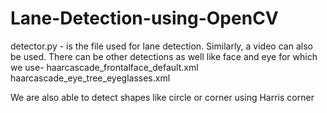 # Lane-Detection-using-OpenCV

detector.py - is the file used for lane detection. Similarly, a video can also be used.
There can be other detections as well like face and eye for which we use-
haarcascade_frontalface_default.xml
haarcascade_eye_tree_eyeglasses.xml 

We are also able to detect shapes like circle or corner using Harris corner
